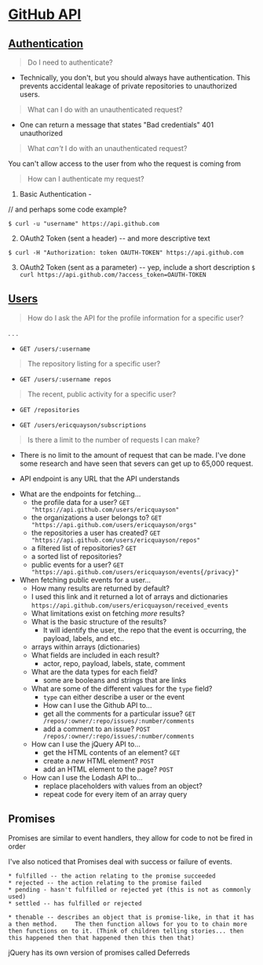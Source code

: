 # [GitHub API](https://developer.github.com/v3/)

## [Authentication](https://developer.github.com/v3/#authentication)

> Do I need to authenticate?

+ Technically, you don't, but you should always have authentication. This prevents accidental leakage of private repositories to unauthorized users.

> What can I do with an unauthenticated request?

+ One can return a message that states "Bad credentials" 401 unauthorized

> What _can't_ I do with an unauthenticated request?

You can't allow access to the user from who the request is coming from

> How can I authenticate my request?

1. Basic Authentication -

// and perhaps some code example?

`$ curl -u "username" https://api.github.com`

2. OAuth2 Token (sent a header) -- and more descriptive text

`$ curl -H "Authorization: token OAUTH-TOKEN" https://api.github.com`

3. OAuth2 Token (sent as a parameter) -- yep, include a short description
`$ curl https://api.github.com/?access_token=OAUTH-TOKEN`

## [Users](https://developer.github.com/v3/users/)

> How do I ask the API for the profile information for a specific user?

. . .
+ `GET /users/:username`

> The repository listing for a specific user?

+ `GET /users/:username repos`

> The recent, public activity for a specific user?

+ `GET /repositories`


+ `GET /users/ericquayson/subscriptions`

> Is there a limit to the number of requests I can make?

+ There is no limit to the amount of request that can be made. I've done some research and have seen that severs can get up to 65,000 request.

+ API endpoint is any URL that the API understands

* What are the endpoints for fetching...
  * the profile data for a user?
  `GET "https://api.github.com/users/ericquayson"`
  * the organizations a user belongs to?
  `GET "https://api.github.com/users/ericquayson/orgs"`
  * the repositories a user has created?
  `GET "https://api.github.com/users/ericquayson/repos"`
  * a filtered list of repositories?
  `GET `
  * a sorted list of repositories?
  * public events for a user?
  `GET "https://api.github.com/users/ericquayson/events{/privacy}"`
* When fetching public events for a user...
  * How many results are returned by default?
  + I used this link and it returned a lot of arrays and dictionaries  `https://api.github.com/users/ericquayson/received_events`
  * What limitations exist on fetching _more_ results?
  * What is the basic structure of the results?
    + It will identify the user, the repo that the event is occurring, the payload, labels, and etc..
  + arrays within arrays (dictionaries)
  * What fields are included in each result?
    + actor, repo, payload, labels, state, comment
  * What are the data types for each field?
    + some are booleans and strings that are links
  * What are some of the different values for the `type` field?
    + `type` can either describe a user or the event
    * How can I use the Github API to...
    * get all the comments for a particular issue?
    `GET /repos/:owner/:repo/issues/:number/comments`
    * add a comment to an issue?
    `POST /repos/:owner/:repo/issues/:number/comments`
  * How can I use the jQuery API to...
    * get the HTML contents of an element?
    `GET `
    * create a _new_ HTML element?
    `POST`
    * add an HTML element to the page?
    `POST `
  * How can I use the Lodash API to...
    * replace placeholders with values from an object?
    * repeat code for every item of an array
query

## Promises

Promises are similar to event handlers, they allow for code to not be fired in order

I've also noticed that Promises deal with success or failure of events.

    * fulfilled -- the action relating to the promise succeeded
    * rejected -- the action relating to the promise failed
    * pending - hasn't fulfilled or rejected yet (this is not as commonly used)
    * settled -- has fulfilled or rejected

    * thenable -- describes an object that is promise-like, in that it has a then method.     The then function allows for you to to chain more then functions on to it. (Think of children telling stories... then this happened then that happened then this then that)

jQuery has its own version of promises called Deferreds     
